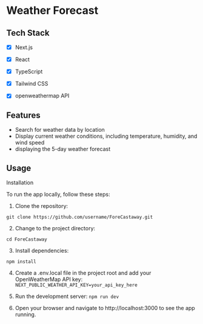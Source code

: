# Weather Forecast


## Tech Stack
- [x] Next.js
- [x] React
- [x] TypeScript
- [x] Tailwind CSS
- [x] openweathermap API


## Features
* Search for weather data by location
* Display current weather conditions, including temperature, humidity, and wind speed
* displaying the 5-day weather forecast


## Usage

Installation

To run the app locally, follow these steps:

1. Clone the repository:

`git clone https://github.com/username/ForeCastaway.git`

2. Change to the project directory:

`cd ForeCastaway`

3. Install dependencies:

`npm install`

4. Create a .env.local file in the project root and add your OpenWeatherMap API key:
`NEXT_PUBLIC_WEATHER_API_KEY=your_api_key_here`

5. Run the development server:
`npm run dev`

6. Open your browser and navigate to http://localhost:3000 to see the app running.

